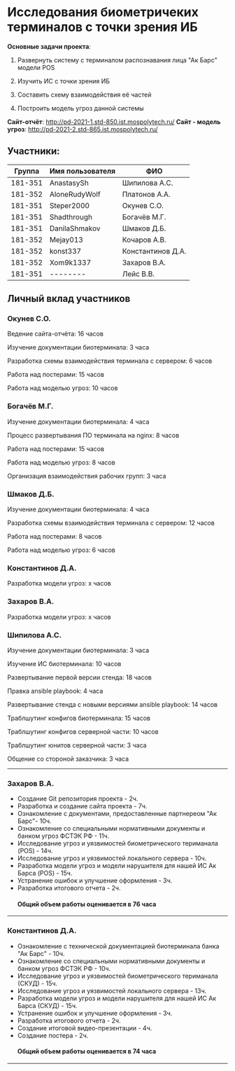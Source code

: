# Исследования биометричеких терминалов с точки зрения ИБ
<b>Основные задачи проекта</b>:

1. Развернуть систему с терминалом распознавания лица "Ак Барс" модели POS

2. Изучить ИС с точки зрения ИБ

3. Составить схему взаимодействия её частей

4. Построить модель угроз данной системы

<b>Сайт-отчёт</b>: http://pd-2021-1.std-850.ist.mospolytech.ru/
<b>Сайт - модель угроз</b>: http://pd-2021-2.std-865.ist.mospolytech.ru/


## Участники:

  | Группа  | Имя пользователя | ФИО              |
  |---------|------------------|------------------|
  | 181-351 | AnastasySh   | Шипилова А.С.      |
  | 181-352 | AloneRudyWolf    | Платонов А.А.     |
  | 181-351 | Steper2000       | Окунев С.О.      |
  | 181-351 | Shadthrough      | Богачёв М.Г.     |
  | 181-351 | DanilaShmakov    | Шмаков Д.Б.      |
  | 181-352 | Mejay013   | Кочаров А.В.    |
  | 181-352 | konst337   | Константинов Д.А.    |
  | 181-352 | Xom9k1337   | Захаров В.А.    |
  | 181-351 | --------     | Лейс В.В.    |

## Личный вклад участников
### Окунев С.О.
Ведение сайта-отчёта: 16 часов

Изучение документации биотерминала: 3 часа

Разработка схемы взаимодействия терминала с сервером: 6 часов

Работа над постерами: 15 часов

Работа над моделью угроз: 10 часов

### Богачёв М.Г.

Изучение документации биотерминала: 4 часа

Процесс развертывания ПО терминала на nginx: 8 часов

Работа над постерами: 15 часов

Работа над моделью угроз: 8 часов

Организация взаимодействия рабочих групп: 3 часа

### Шмаков Д.Б.

Изучение документации биотерминала: 4 часа

Разработка схемы взаимодействия терминала с сервером: 12 часов

Работа над постерами: 8 часов

Работа над моделью угроз: 6 часов

### Константинов Д.А.
Разработка модели угроз: х часов

### Захаров В.А. 
Разработка модели угроз: х часов

### Шипилова А.С. 
Изучение документации биотерминала: 3 часа

Изучение ИС биотерминала: 10 часов 

Развертывание первой версии стенда: 18 часов

Правка ansible playbook: 4 часа

Развертывание стенда с новыми версиями ansible playbook: 14 часов

Траблшутинг конфигов биотерминала: 15 часов 

Траблшутинг конфигов серверной части: 10 часов

Траблшутинг юнитов серверной части: 3 часа

Общение со стороной заказчика: 3 часа

------------------------------

### Захаров В.А.
+ Создание Git репозитория проекта - 2ч.
+ Разработка и создание сайта проекта - 7ч.
+ Ознакомление с документами, предоставленные партнереом "Ак Барс"- 10ч.
+ Ознакомление со специальными нормативными документы и банком угроз ФСТЭК РФ  - 11ч.
+ Исследование угроз и уязвимостей биометрического териманала (POS) - 14ч.
+ Исследование угроз и уязвимостей локального сервера - 10ч.
+ Разработка модели угроз и модели нарушителя для нашей ИС Ак Барса (POS) - 15ч.
+ Устранение ошибок и улучшение оформления - 3ч.
+ Разработка итогового отчета - 2ч.
####        Общий объем работы оценивается в 76 часа

------------------------------

### Константинов Д.А.  
+ Ознакомление с технической документацией биотерминала банка "Ак Барс" - 10ч.
+ Ознакомление со специальными нормативными документы и банком угроз ФСТЭК РФ  - 10ч.
+ Исследование угроз и уязвимостей биометрического териманала (СКУД) - 15ч.
+ Исследование угроз и уязвимостей локального сервера - 13ч.
+ Разработка модели угроз и модели нарушителя для нашей ИС Ак Барса (СКУД) - 15ч.
+ Устранение ошибок и улучшение оформления - 3ч.
+ Разработка итогового отчета - 2ч.
+ Создание итоговой видео-презентации - 4ч.
+ Создание постера - 2ч.
####        Общий объем работы оценивается в 74 часа
------------------------------


